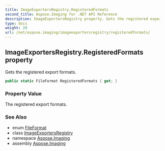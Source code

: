 ```yaml
---
title: ImageExportersRegistry.RegisteredFormats
second_title: Aspose.Imaging for .NET API Reference
description: ImageExportersRegistry property. Gets the registered export formats
type: docs
weight: 20
url: /net/aspose.imaging/imageexportersregistry/registeredformats/
---
```

## ImageExportersRegistry.RegisteredFormats property

Gets the registered export formats.

```csharp
public static FileFormat RegisteredFormats { get; }
```

### Property Value

The registered export formats.

### See Also

* enum [FileFormat](../../fileformat/)
* class [ImageExportersRegistry](../)
* namespace [Aspose.Imaging](../../imageexportersregistry/)
* assembly [Aspose.Imaging](../../../)



